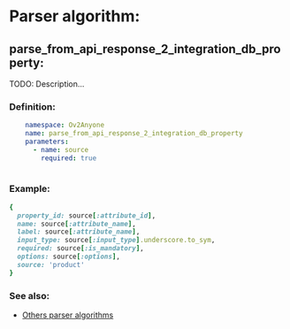 # Parser algorithm:
 
## parse_from_api_response_2_integration_db_property:

TODO: Description...
    
### Definition:
```YAML
    namespace: Ov2Anyone
    name: parse_from_api_response_2_integration_db_property
    parameters:
      - name: source
        required: true
        
```

### Example:
```RUBY
{
  property_id: source[:attribute_id],
  name: source[:attribute_name],
  label: source[:attribute_name],
  input_type: source[:input_type].underscore.to_sym,
  required: source[:is_mandatory],
  options: source[:options],
  source: 'product'
}
```

### See also:
* [Others parser algorithms](overview?id=parse_from_api_response_2_integration_db_property)